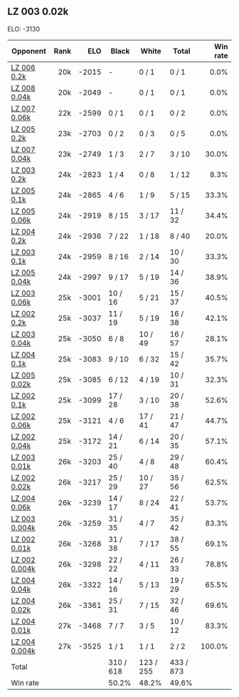 ## LZ 003 0.02k ##

ELO: -3130

Opponent | Rank | ELO | Black | White | Total | Win rate
---------|-----:|----:|-------|-------|-------|-------:
[LZ 006 0.2k](LZ%20006%200.2k.md) | 20k | -2015 | - | 0 / 1 | 0 / 1 | 0.0%
[LZ 008 0.04k](LZ%20008%200.04k.md) | 20k | -2049 | - | 0 / 1 | 0 / 1 | 0.0%
[LZ 007 0.06k](LZ%20007%200.06k.md) | 22k | -2599 | 0 / 1 | 0 / 1 | 0 / 2 | 0.0%
[LZ 005 0.2k](LZ%20005%200.2k.md) | 23k | -2703 | 0 / 2 | 0 / 3 | 0 / 5 | 0.0%
[LZ 007 0.04k](LZ%20007%200.04k.md) | 23k | -2749 | 1 / 3 | 2 / 7 | 3 / 10 | 30.0%
[LZ 003 0.2k](LZ%20003%200.2k.md) | 24k | -2823 | 1 / 4 | 0 / 8 | 1 / 12 | 8.3%
[LZ 005 0.1k](LZ%20005%200.1k.md) | 24k | -2865 | 4 / 6 | 1 / 9 | 5 / 15 | 33.3%
[LZ 005 0.06k](LZ%20005%200.06k.md) | 24k | -2919 | 8 / 15 | 3 / 17 | 11 / 32 | 34.4%
[LZ 004 0.2k](LZ%20004%200.2k.md) | 24k | -2936 | 7 / 22 | 1 / 18 | 8 / 40 | 20.0%
[LZ 003 0.1k](LZ%20003%200.1k.md) | 24k | -2959 | 8 / 16 | 2 / 14 | 10 / 30 | 33.3%
[LZ 005 0.04k](LZ%20005%200.04k.md) | 24k | -2997 | 9 / 17 | 5 / 19 | 14 / 36 | 38.9%
[LZ 003 0.06k](LZ%20003%200.06k.md) | 25k | -3001 | 10 / 16 | 5 / 21 | 15 / 37 | 40.5%
[LZ 002 0.2k](LZ%20002%200.2k.md) | 25k | -3037 | 11 / 19 | 5 / 19 | 16 / 38 | 42.1%
[LZ 003 0.04k](LZ%20003%200.04k.md) | 25k | -3050 | 6 / 8 | 10 / 49 | 16 / 57 | 28.1%
[LZ 004 0.1k](LZ%20004%200.1k.md) | 25k | -3083 | 9 / 10 | 6 / 32 | 15 / 42 | 35.7%
[LZ 005 0.02k](LZ%20005%200.02k.md) | 25k | -3085 | 6 / 12 | 4 / 19 | 10 / 31 | 32.3%
[LZ 002 0.1k](LZ%20002%200.1k.md) | 25k | -3099 | 17 / 28 | 3 / 10 | 20 / 38 | 52.6%
[LZ 002 0.06k](LZ%20002%200.06k.md) | 25k | -3121 | 4 / 6 | 17 / 41 | 21 / 47 | 44.7%
[LZ 002 0.04k](LZ%20002%200.04k.md) | 25k | -3172 | 14 / 21 | 6 / 14 | 20 / 35 | 57.1%
[LZ 003 0.01k](LZ%20003%200.01k.md) | 26k | -3203 | 25 / 40 | 4 / 8 | 29 / 48 | 60.4%
[LZ 002 0.02k](LZ%20002%200.02k.md) | 26k | -3217 | 25 / 29 | 10 / 27 | 35 / 56 | 62.5%
[LZ 004 0.06k](LZ%20004%200.06k.md) | 26k | -3239 | 14 / 17 | 8 / 24 | 22 / 41 | 53.7%
[LZ 003 0.004k](LZ%20003%200.004k.md) | 26k | -3259 | 31 / 35 | 4 / 7 | 35 / 42 | 83.3%
[LZ 002 0.01k](LZ%20002%200.01k.md) | 26k | -3268 | 31 / 38 | 7 / 17 | 38 / 55 | 69.1%
[LZ 002 0.004k](LZ%20002%200.004k.md) | 26k | -3298 | 22 / 22 | 4 / 11 | 26 / 33 | 78.8%
[LZ 004 0.04k](LZ%20004%200.04k.md) | 26k | -3322 | 14 / 16 | 5 / 13 | 19 / 29 | 65.5%
[LZ 004 0.02k](LZ%20004%200.02k.md) | 26k | -3361 | 25 / 31 | 7 / 15 | 32 / 46 | 69.6%
[LZ 004 0.01k](LZ%20004%200.01k.md) | 27k | -3468 | 7 / 7 | 3 / 5 | 10 / 12 | 83.3%
[LZ 004 0.004k](LZ%20004%200.004k.md) | 27k | -3525 | 1 / 1 | 1 / 1 | 2 / 2 | 100.0%
Total | | | 310 / 618 | 123 / 255 | 433 / 873 | 
Win rate| | | 50.2% | 48.2% | 49.6% | 
